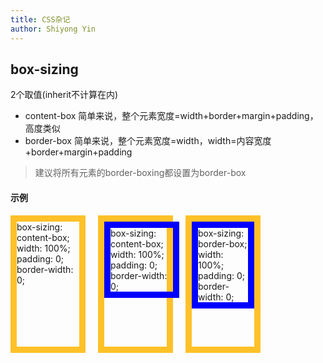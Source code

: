 ```yaml
---
title: CSS杂记
author: Shiyong Yin
---
```


## box-sizing
2个取值(inherit不计算在内)
- content-box 简单来说，整个元素宽度=width+border+margin+padding，高度类似
- border-box  简单来说，整个元素宽度=width，width=内容宽度+border+margin+padding

> 建议将所有元素的border-boxing都设置为border-box

#### 示例

<div style="display: flex;margin-top: 10px;">
  <div style="width: 100px; height: 200px; border: 10px solid #FFC129;">
    <div style="width: 100%;">
      box-sizing: content-box;
      width: 100%;
      padding: 0;
      border-width: 0;
    </div>
  </div>
  <div style="width: 100px; height: 200px; border: 10px solid #FFC129;margin-left: 20px;">
    <div style="width: 100%;border: 10px solid blue;">
      box-sizing: content-box;
      width: 100%;
      padding: 0;
      border-width: 0;
    </div>
  </div>
  <div style="width: 100px; height: 200px; border: 10px solid #FFC129;margin-left: 20px;">
    <div style="width: 100%;border: 10px solid blue;box-sizing: border-box;">
      box-sizing: border-box;
      width: 100%;
      padding: 0;
      border-width: 0;
    </div>
  </div>
</div>


